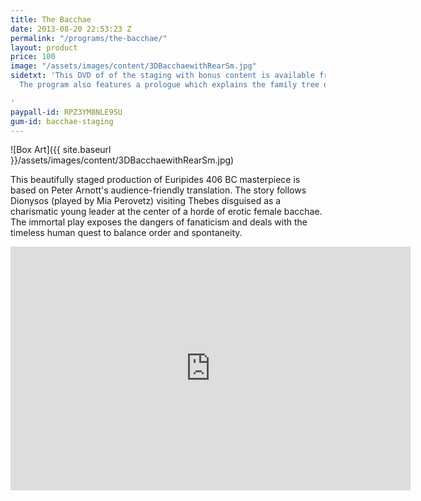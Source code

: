 ```yaml
---
title: The Bacchae
date: 2013-08-20 22:53:23 Z
permalink: "/programs/the-bacchae/"
layout: product
price: 100
image: "/assets/images/content/3DBacchaewithRearSm.jpg"
sidetxt: 'This DVD of of the staging with bonus content is available from our store.
  The program also features a prologue which explains the family tree of king Cadmus.

'
paypall-id: RPZ3YM8NLE9SU
gum-id: bacchae-staging
---
```


![Box Art]({{ site.baseurl }}/assets/images/content/3DBacchaewithRearSm.jpg)

This beautifully staged production of Euripides 406 BC masterpiece is based on Peter Arnott's audience-friendly translation. The story follows Dionysos (played by Mia Perovetz) visiting Thebes disguised as a charismatic young leader at the center of a horde of erotic female bacchae. The immortal play exposes the dangers of fanaticism and deals with the timeless human quest to balance order and spontaneity.

<iframe id="ytplayer" src="https://www.youtube.com/embed/ptFfYRpTc8c?rel=0&amp;modestbranding=1&amp;autohide=1" class="yt" width="640" height="390" frameborder="0"></iframe>
